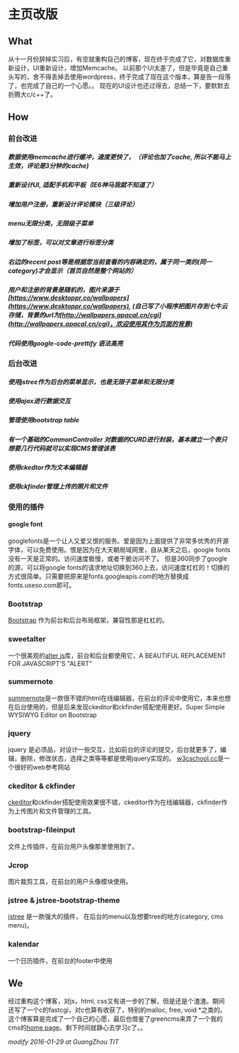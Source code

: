 # 主页改版
## What
从十一月份辞掉实习后，有空就重构自己的博客，现在终于完成了它，对数据库重新设计，UI重新设计，增加Memcache。
以前那个UI太差了，但是毕竟是自己重头写的，舍不得丢掉去使用wordpress，终于完成了现在这个版本，算是告一段落了，也完成了自己的一个心愿。。
现在的UI设计也还过得去，总结一下，要默默去折腾大c/c++了。

## How
### 前台改进

##### 数据使用memcache进行缓冲，速度更快了，（评论也加了cache, 所以不能马上生效，评论是3分钟的cache)

##### 重新设计UI, 适配手机和平板（IE6神马我就不知道了）

##### 增加用户注册，重新设计评论模块（三级评论）

##### menu无限分类，无限级子菜单

##### 增加了标签，可以对文章进行标签分类

##### 右边的recent post等是根据您当前查看的内容确定的，属于同一类的(同一category)才会显示（首页自然是整个网站的）

##### 用户和注册的背景是随机的，图片来源于[https://www.desktoppr.co/wallpapers](https://www.desktoppr.co/wallpapers), (自己写了小程序把图片存到七牛云存储，背景的url为[http://wallpapers.apacal.cn/cgi](http://wallpapers.apacal.cn/cgi)，欢迎使用其作为页面的背景)

##### 代码使用google-code-prettify 语法高亮

### 后台改进

##### 使用jstree作为后台的菜单显示，也是无限子菜单和无限分类

##### 使用ajax进行数据交互

##### 管理使用bootstrap table

##### 有一个基础的CommonController 对数据的CURD进行封装，基本建立一个表只想要几行代码就可以实现CMS管理该表

##### 使用ckedtor作为文本编辑器

##### 使用ckfinder管理上传的照片和文件

### 使用的插件

#### google font
googlefonts是一个让人又爱又恨的服务。爱是因为上面提供了非常多优秀的开源字体，可以免费使用。恨是因为在大天朝局域网里，自从某天之后，google fonts没有一天是正常的。访问速度极慢，或者干脆访问不了。
但是360同步了google的源，可以将google fonts的请求地址切换到360上去，访问速度杠杠的！切换的方式很简单。只需要把原来是fonts.googleapis.com的地方替换成fonts.useso.com即可。

### Bootstrap

[Bootstrap](http://www.bootcss.com/) 作为前台和后台布局框架，兼容性那是杠杠的。

### sweetalter

一个很美观的[alter js](http://tristanedwards.me/sweetalert)库，前台和后台都使用它，A BEAUTIFUL REPLACEMENT FOR JAVASCRIPT'S "ALERT"

### summernote

[summernote](http://summernote.org/)是一款很不错的html在线编辑器，在前台的评论中使用它，本来也想在后台使用的，但是后来发现ckeditor和ckfinder搭配使用更好。Super Simple WYSIWYG Editor on Bootstrap

### jquery

jquery 是必须品，对设计一些交互，比如前台的评论的提交，后台就更多了，编辑，删除，修改状态，选择之类等等都是使用jquery实现的。
[w3cschool.cc](http://www.w3cschool.cc/jquery/  )是一个很好的web参考网站

### ckeditor & ckfinder

[ckeditor](http://ckeditor.com/​)和ckfinder搭配使用效果很不错，ckeditor作为在线编辑器，ckfinder作为上传图片和文件管理的工具。

### bootstrap-fileinput

文件上传插件，在前台用户头像那里使用到了。

### Jcrop

图片裁剪工具，在前台的用户头像模块使用。

### jstree & jstree-bootstrap-theme

[jstree](http://www.jstree.com/) 是一款强大的插件， 在后台的menu以及想要tree的地方(category, cms menu)。

### kalendar

一个日历插件，在前台的footer中使用

## We

经过重构这个博客，对js，html, css又有进一步的了解，但是还是个渣渣。期间还写了一个c的fastcgi，对c也算有收获了，特别的malloc, free, void *之类的。这个博客算是完成了一个自己的心愿，最后也借鉴了greencms来弄了一个我的cms的[home page](http://cms.apacal.cn)。剩下时间就静心去学习c了。。

*modify 2016-01-29 at GuangZhou TIT*
